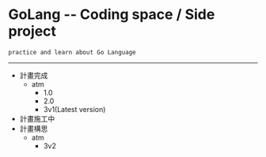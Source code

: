 # GoLang -- Coding space / Side project
    practice and learn about Go Language
------
* 計畫完成
    * atm
        * 1.0
        * 2.0
        * 3v1(Latest version)
* 計畫施工中
* 計畫構思
    * atm
        * 3v2